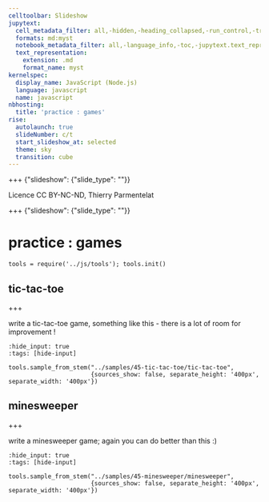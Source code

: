 ```yaml
---
celltoolbar: Slideshow
jupytext:
  cell_metadata_filter: all,-hidden,-heading_collapsed,-run_control,-trusted
  formats: md:myst
  notebook_metadata_filter: all,-language_info,-toc,-jupytext.text_representation.jupytext_version,-jupytext.text_representation.format_version
  text_representation:
    extension: .md
    format_name: myst
kernelspec:
  display_name: JavaScript (Node.js)
  language: javascript
  name: javascript
nbhosting:
  title: 'practice : games'
rise:
  autolaunch: true
  slideNumber: c/t
  start_slideshow_at: selected
  theme: sky
  transition: cube
---
```


+++ {"slideshow": {"slide_type": ""}}

Licence CC BY-NC-ND, Thierry Parmentelat

+++ {"slideshow": {"slide_type": ""}}

# practice : games

```{code-cell}
tools = require('../js/tools'); tools.init()
```

## tic-tac-toe

+++

write a tic-tac-toe game, something like this - there is a lot of room for improvement !

```{code-cell}
:hide_input: true
:tags: [hide-input]

tools.sample_from_stem("../samples/45-tic-tac-toe/tic-tac-toe",
                       {sources_show: false, separate_height: '400px', separate_width: '400px'})
```

## minesweeper

+++

write a minesweeper game; again you can do better than this :)

```{code-cell}
:hide_input: true
:tags: [hide-input]

tools.sample_from_stem("../samples/45-minesweeper/minesweeper",
                       {sources_show: false, separate_height: '400px', separate_width: '400px'})
```
